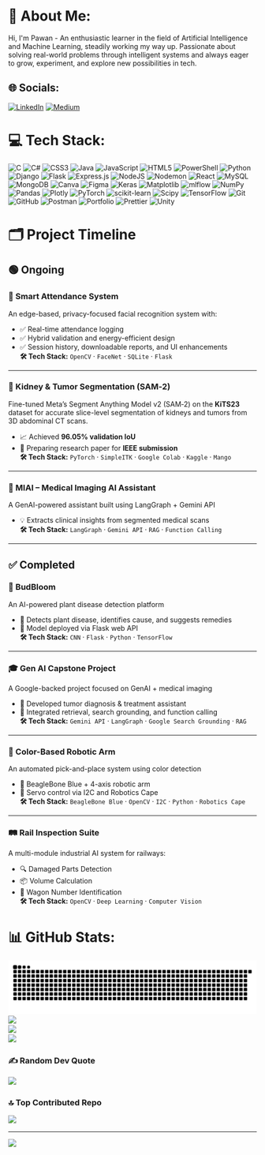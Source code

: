 # 💫 About Me:
Hi, I'm Pawan - An enthusiastic learner in the field of Artificial Intelligence and Machine Learning, steadily working my way up. Passionate about solving real-world problems through intelligent systems and always eager to grow, experiment, and explore new possibilities in tech.


## 🌐 Socials:
[![LinkedIn](https://img.shields.io/badge/LinkedIn-%230077B5.svg?logo=linkedin&logoColor=white)](https://linkedin.com/in/Pawankumar12456) [![Medium](https://img.shields.io/badge/Medium-12100E?logo=medium&logoColor=white)](https://medium.com/@pawankumar27112005) 

# 💻 Tech Stack:
![C](https://img.shields.io/badge/c-%2300599C.svg?style=for-the-badge&logo=c&logoColor=white) ![C#](https://img.shields.io/badge/c%23-%23239120.svg?style=for-the-badge&logo=csharp&logoColor=white) ![CSS3](https://img.shields.io/badge/css3-%231572B6.svg?style=for-the-badge&logo=css3&logoColor=white) ![Java](https://img.shields.io/badge/java-%23ED8B00.svg?style=for-the-badge&logo=openjdk&logoColor=white) ![JavaScript](https://img.shields.io/badge/javascript-%23323330.svg?style=for-the-badge&logo=javascript&logoColor=%23F7DF1E) ![HTML5](https://img.shields.io/badge/html5-%23E34F26.svg?style=for-the-badge&logo=html5&logoColor=white) ![PowerShell](https://img.shields.io/badge/PowerShell-%235391FE.svg?style=for-the-badge&logo=powershell&logoColor=white) ![Python](https://img.shields.io/badge/python-3670A0?style=for-the-badge&logo=python&logoColor=ffdd54) ![Django](https://img.shields.io/badge/django-%23092E20.svg?style=for-the-badge&logo=django&logoColor=white) ![Flask](https://img.shields.io/badge/flask-%23000.svg?style=for-the-badge&logo=flask&logoColor=white) ![Express.js](https://img.shields.io/badge/express.js-%23404d59.svg?style=for-the-badge&logo=express&logoColor=%2361DAFB) ![NodeJS](https://img.shields.io/badge/node.js-6DA55F?style=for-the-badge&logo=node.js&logoColor=white) ![Nodemon](https://img.shields.io/badge/NODEMON-%23323330.svg?style=for-the-badge&logo=nodemon&logoColor=%BBDEAD) ![React](https://img.shields.io/badge/react-%2320232a.svg?style=for-the-badge&logo=react&logoColor=%2361DAFB) ![MySQL](https://img.shields.io/badge/mysql-4479A1.svg?style=for-the-badge&logo=mysql&logoColor=white) ![MongoDB](https://img.shields.io/badge/MongoDB-%234ea94b.svg?style=for-the-badge&logo=mongodb&logoColor=white) ![Canva](https://img.shields.io/badge/Canva-%2300C4CC.svg?style=for-the-badge&logo=Canva&logoColor=white) ![Figma](https://img.shields.io/badge/figma-%23F24E1E.svg?style=for-the-badge&logo=figma&logoColor=white) ![Keras](https://img.shields.io/badge/Keras-%23D00000.svg?style=for-the-badge&logo=Keras&logoColor=white) ![Matplotlib](https://img.shields.io/badge/Matplotlib-%23ffffff.svg?style=for-the-badge&logo=Matplotlib&logoColor=black) ![mlflow](https://img.shields.io/badge/mlflow-%23d9ead3.svg?style=for-the-badge&logo=numpy&logoColor=blue) ![NumPy](https://img.shields.io/badge/numpy-%23013243.svg?style=for-the-badge&logo=numpy&logoColor=white) ![Pandas](https://img.shields.io/badge/pandas-%23150458.svg?style=for-the-badge&logo=pandas&logoColor=white) ![Plotly](https://img.shields.io/badge/Plotly-%233F4F75.svg?style=for-the-badge&logo=plotly&logoColor=white) ![PyTorch](https://img.shields.io/badge/PyTorch-%23EE4C2C.svg?style=for-the-badge&logo=PyTorch&logoColor=white) ![scikit-learn](https://img.shields.io/badge/scikit--learn-%23F7931E.svg?style=for-the-badge&logo=scikit-learn&logoColor=white) ![Scipy](https://img.shields.io/badge/SciPy-%230C55A5.svg?style=for-the-badge&logo=scipy&logoColor=%white) ![TensorFlow](https://img.shields.io/badge/TensorFlow-%23FF6F00.svg?style=for-the-badge&logo=TensorFlow&logoColor=white) ![Git](https://img.shields.io/badge/git-%23F05033.svg?style=for-the-badge&logo=git&logoColor=white) ![GitHub](https://img.shields.io/badge/github-%23121011.svg?style=for-the-badge&logo=github&logoColor=white) ![Postman](https://img.shields.io/badge/Postman-FF6C37?style=for-the-badge&logo=postman&logoColor=white) ![Portfolio](https://img.shields.io/badge/Portfolio-%23000000.svg?style=for-the-badge&logo=firefox&logoColor=#FF7139) ![Prettier](https://img.shields.io/badge/prettier-%23F7B93E.svg?style=for-the-badge&logo=prettier&logoColor=black) ![Unity](https://img.shields.io/badge/unity-%23000000.svg?style=for-the-badge&logo=unity&logoColor=white)

# 🗂️ Project Timeline

## 🟢 Ongoing

### 🚀 Smart Attendance System  
An edge-based, privacy-focused facial recognition system with:  
- ✅ Real-time attendance logging  
- ✅ Hybrid validation and energy-efficient design  
- ✅ Session history, downloadable reports, and UI enhancements  
**🛠 Tech Stack:** `OpenCV` · `FaceNet` · `SQLite` · `Flask`

---

### 🧠 Kidney & Tumor Segmentation (SAM‑2)  
Fine-tuned Meta’s Segment Anything Model v2 (SAM‑2) on the **KiTS23** dataset for accurate slice-level segmentation of kidneys and tumors from 3D abdominal CT scans.  
- 📈 Achieved **96.05% validation IoU**  
- 📄 Preparing research paper for **IEEE submission**  
**🛠 Tech Stack:** `PyTorch` · `SimpleITK` · `Google Colab` · `Kaggle` · `Mango`

---

### 🧬 MIAI – Medical Imaging AI Assistant  
A GenAI-powered assistant built using LangGraph + Gemini API  
- 💡 Extracts clinical insights from segmented medical scans  
**🛠 Tech Stack:** `LangGraph` · `Gemini API` · `RAG` · `Function Calling`

---

## ✅ Completed

### 🌱 BudBloom  
An AI-powered plant disease detection platform  
- 🌿 Detects plant disease, identifies cause, and suggests remedies  
- 🚀 Model deployed via Flask web API  
**🛠 Tech Stack:** `CNN` · `Flask` · `Python` · `TensorFlow`

---

### 🎓 Gen AI Capstone Project  
A Google-backed project focused on GenAI + medical imaging  
- 💊 Developed tumor diagnosis & treatment assistant  
- 🔎 Integrated retrieval, search grounding, and function calling  
**🛠 Tech Stack:** `Gemini API` · `LangGraph` · `Google Search Grounding` · `RAG`

---

### 🤖 Color-Based Robotic Arm  
An automated pick-and-place system using color detection  
- 🎯 BeagleBone Blue + 4-axis robotic arm  
- 🔧 Servo control via I2C and Robotics Cape  
**🛠 Tech Stack:** `BeagleBone Blue` · `OpenCV` · `I2C` · `Python` · `Robotics Cape`

---

### 🛤️ Rail Inspection Suite  
A multi-module industrial AI system for railways:  
- 🔍 Damaged Parts Detection  
- 📦 Volume Calculation  
- 🔢 Wagon Number Identification  
**🛠 Tech Stack:** `OpenCV` · `Deep Learning` · `Computer Vision`

# 📊 GitHub Stats:
![snake gif](https://github.com/Pawan4356/Pawan4356/blob/output/github-snake-dark.svg)
![](https://github-readme-stats.vercel.app/api?username=Pawan4356&theme=calm_pink&hide_border=false&include_all_commits=true&count_private=false)<br/>
![](https://nirzak-streak-stats.vercel.app/?user=Pawan4356&theme=calm_pink&hide_border=false)<br/>
![](https://github-readme-stats.vercel.app/api/top-langs/?username=Pawan4356&theme=calm_pink&hide_border=false&include_all_commits=true&count_private=false&layout=compact)

### ✍️ Random Dev Quote
![](https://quotes-github-readme.vercel.app/api?type=horizontal&theme=dark)

### 🔝 Top Contributed Repo
![](https://github-contributor-stats.vercel.app/api?username=Pawan4356&limit=5&theme=calm_pink&combine_all_yearly_contributions=true)

---
[![](https://visitcount.itsvg.in/api?id=Pawan4356&icon=4&color=3)](https://visitcount.itsvg.in)
